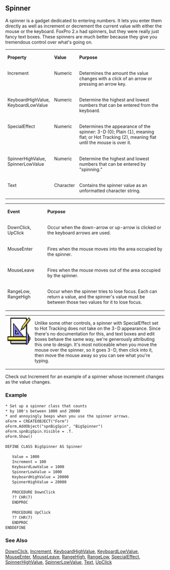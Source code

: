 ## Spinner

A spinner is a gadget dedicated to entering numbers. It lets you enter them directly as well as increment or decrement the current value with either the mouse or the keyboard. FoxPro 2.x had spinners, but they were really just fancy text boxes. These spinners are much better because they give you tremendous control over what's going on.

<table>
<tr>
  <td width="25%" valign="top">
  <p><b>Property</b></p>
  </td>
  <td width="14%" valign="top">
  <p><b>Value</b></p>
  </td>
  <td width="61%" valign="top">
  <p><b>Purpose</b></p>
  </td>
 </tr>
<tr>
  <td width="25%" valign="top">
  <p>Increment</p>
  </td>
  <td width="14%" valign="top">
  <p>Numeric</p>
  </td>
  <td width="61%" valign="top">
  <p>Determines the amount the value changes with a click of an arrow or pressing an arrow key.</p>
  </td>
 </tr>
<tr>
  <td width="25%" valign="top">
  <p>KeyboardHighValue, KeyboardLowValue</p>
  </td>
  <td width="14%" valign="top">
  <p>Numeric</p>
  </td>
  <td width="61%" valign="top">
  <p>Determine the highest and lowest numbers that can be entered from the keyboard.</p>
  </td>
 </tr>
<tr>
  <td width="25%" valign="top">
  <p>SpecialEffect</p>
  </td>
  <td width="14%" valign="top">
  <p>Numeric</p>
  </td>
  <td width="61%" valign="top">
  <p>Determines the appearance of the spinner: 3-D (0); Plain (1), meaning flat; or Hot Tracking (2), meaning flat until the mouse is over it. </p>
  </td>
 </tr>
<tr>
  <td width="25%" valign="top">
  <p>SpinnerHighValue, SpinnerLowValue</p>
  </td>
  <td width="14%" valign="top">
  <p>Numeric</p>
  </td>
  <td width="61%" valign="top">
  <p>Determine the highest and lowest numbers that can be entered by &quot;spinning.&quot;</p>
  </td>
 </tr>
<tr>
  <td width="25%" valign="top">
  <p>Text</p>
  </td>
  <td width="14%" valign="top">
  <p>Character</p>
  </td>
  <td width="61%" valign="top">
  <p>Contains the spinner value as an unformatted character string.</p>
  </td>
 </tr>
</table>

<table>
<tr>
  <td width="25%" valign="top">
  <p><b>Event</b></p>
  </td>
  <td width="75%" valign="top">
  <p><b>Purpose</b></p>
  </td>
 </tr>
<tr>
  <td width="25%" valign="top">
  <p>DownClick, UpClick</p>
  </td>
  <td width="75%" valign="top">
  <p>Occur when the down-arrow or up-arrow is clicked or the keyboard arrows are used.</p>
  </td>
 </tr>
<tr>
  <td width="25%" valign="top">
  <p>MouseEnter</p>
  </td>
  <td width="75%" valign="top">
  <p>Fires when the mouse moves into the area occupied by the spinner.</p>
  </td>
 </tr>
<tr>
  <td width="25%" valign="top">
  <p>MouseLeave</p>
  </td>
  <td width="75%" valign="top">
  <p>Fires when the mouse moves out of the area occupied by the spinner.</p>
  </td>
 </tr>
<tr>
  <td width="25%" valign="top">
  <p>RangeLow, RangeHigh</p>
  </td>
  <td width="75%" valign="top">
  <p>Occur when the spinner tries to lose focus. Each can return a value, and the spinner's value must be between those two values for it to lose focus.</p>
  </td>
 </tr>
</table>

<table>
<tr>
  <td width="17%" valign="top">
<img width="94" height="94" src="design.gif">
  </td>
  <td width="83%">
  <p>Unlike some other controls, a spinner with SpecialEffect set to Hot Tracking does not take on the 3-D appearance. Since there's no documentation for this, and text boxes and edit boxes behave the same way, we're generously attributing this one to design. It's most noticeable when you move the mouse over the spinner, so it goes 3-D, then click into it, then move the mouse away so you can see what you're typing.</p>
  </td>
 </tr>
</table>

 Check out Increment for an example of a spinner whose increment changes as the value changes.

### Example

```foxpro
* Set up a spinner class that counts
* by 100's between 1000 and 20000
* and annoyingly beeps when you use the spinner arrows.
oForm = CREATEOBJECT("Form")
oForm.AddObject("spnBigSpin", "BigSpinner")
oForm.spnBigSpin.Visible = .T.
oForm.Show()

DEFINE CLASS BigSpinner AS Spinner

   Value = 1000
   Increment = 100
   KeyboardLowValue = 1000
   SpinnerLowValue = 1000
   KeyboardHighValue = 20000
   SpinnerHighValue = 20000

   PROCEDURE DownClick
   ?? CHR(7)
   ENDPROC

   PROCEDURE UpClick
   ?? CHR(7)
   ENDPROC
ENDDEFINE
```
### See Also

[DownClick](s4g355.md), [Increment](s4g426.md), [KeyboardHighValue](s4g373.md), [KeyboardLowValue](s4g373.md), [MouseEnter](s4g869.md), [MouseLeave](s4g869.md), [RangeHigh](s4g382.md), [RangeLow](s4g382.md), [SpecialEffect](s4g628.md), [SpinnerHighValue](s4g373.md), [SpinnerLowValue](s4g373.md), [Text](s4g414.md), [UpClick](s4g355.md)